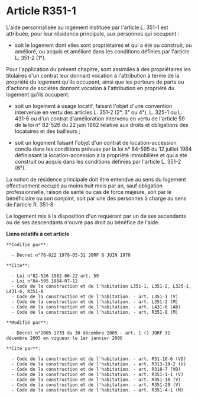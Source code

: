 # Article R351-1

L'aide personnalisée au logement instituée par l'article L. 351-1 est attribuée, pour leur résidence principale, aux
personnes qui occupent :

- soit le logement dont elles sont propriétaires et qui a été ou construit, ou amélioré, ou acquis et amélioré dans les
conditions définies par l'article L. 351-2 (1°).

Pour l'application du présent chapitre, sont assimilés à des propriétaires les titulaires d'un contrat leur donnant vocation
à l'attribution à terme de la propriété du logement qu'ils occupent, ainsi que les porteurs de parts ou d'actions de sociétés
donnant vocation à l'attribution en propriété du logement qu'ils occupent.

- soit un logement à usage locatif, faisant l'objet d'une convention intervenue en vertu des articles L. 351-2 (2°, 3° ou
4°), L. 325-1 ou L. 431-6 ou d'un contrat d'amélioration intervenu en vertu de l'article 59 de la loi n° 82-526 du 22 juin
1982 relative aux droits et obligations des locataires et des bailleurs ;

- soit un logement faisant l'objet d'un contrat de location-accession conclu dans les conditions prévues par la loi n° 84-595
du 12 juillet 1984 définissant la location-accession à la propriété immobilière et qui a été construit ou acquis dans les
conditions définies par l'article L. 351-2 (6°).

La notion de résidence principale doit être entendue au sens du logement effectivement occupé au moins huit mois par an, sauf
obligation professionnelle, raison de santé ou cas de force majeure, soit par le bénéficiaire ou son conjoint, soit par une
des personnes à charge au sens de l'article R. 351-8.

Le logement mis à la disposition d'un requérant par un de ses ascendants ou de ses descendants n'ouvre pas droit au bénéfice
de l'aide.

**Liens relatifs à cet article**

	**Codifié par**:

	  - Décret n°78-622 1978-05-31 JORF 8 JUIN 1978

	**Cite**:

	  - Loi n°82-526 1982-06-22 art. 59
	  - Loi n°84-595 1984-07-12
	  - Code de la construction et de l'habitation L351-1, L351-2, L325-1, L431-6, R351-8
	  - Code de la construction et de l'habitation. - art. L351-1 (V)
	  - Code de la construction et de l'habitation. - art. L351-2 (M)
	  - Code de la construction et de l'habitation. - art. L431-6 (Ab)
	  - Code de la construction et de l'habitation. - art. R351-8 (M)

	**Modifié par**:

	  - Décret n°2005-1733 du 30 décembre 2005 - art. 1 () JORF 31 décembre 2005 en vigueur le 1er janvier 2006

	**Cité par**:

	  - Code de la construction et de l'habitation. - art. R31-10-6 (VD)
	  - Code de la construction et de l'habitation. - art. R313-19-2 (V)
	  - Code de la construction et de l'habitation. - art. R318-7 (VD)
	  - Code de la construction et de l'habitation. - art. R351-1-1 (V)
	  - Code de la construction et de l'habitation. - art. R351-18 (V)
	  - Code de la construction et de l'habitation. - art. R351-29 (V)
	  - Code de la construction et de l'habitation. - art. R351-4-1 (M)

